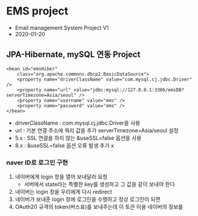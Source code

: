 # EMS project
* Email management System Project V1 
* 2020-01-20

## JPA-Hibernate, mySQL 연동 Project

	<bean id="emsHiber"
		class="org.apache.commons.dbcp2.BasicDataSource">
		<property name="driverClassName" value="com.mysql.cj.jdbc.Driver" />
		<property name="url" value="jdbc:mysql://127.0.0.1:3306/emsDB?serverTimezone=Asia/seoul" />
		<property name="username" value="ems" />
		<property name="password" value="ems" />
	</bean>
	
* driverClassName : com.mysql.cj.jdbc.Driver을 사용
* url : 기본 연결 주소에 쿼리 값을 추가 serverTimezone=Asia/seoul 설정
* 5.x : SSL 연결을 하지 않는 &useSSL=false 옵션을 사용
* 8.x : &useSSL=false 옵션 오류 발생 추가 x

### naver ID로 로그인 구현
1. 네이버에게 login 창을 열어 보내달라 요청
	- 서버에서 state라는 특별한 key를 생성하고 그 값을 같이 보내야 한다
2. 네이버는 login 창을 우리에게 다시 redirect
3. 네이버가 보내준 login 창에 로그인을 수행하고 정상 로그인이 되면
4. OAuth20 규격의 token(버스표)를 보내주는데 이 토큰 이용 네이버의 정보를 